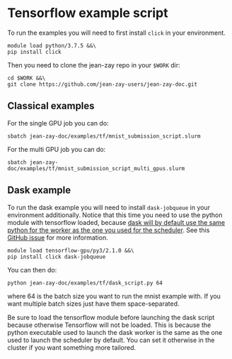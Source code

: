 # Tensorflow example script

To run the examples you will need to first install `click` in your environment.
```
module load python/3.7.5 &&\
pip install click
```

Then you need to clone the jean-zay repo in your `$WORK` dir:
```
cd $WORK &&\
git clone https://github.com/jean-zay-users/jean-zay-doc.git
```

## Classical examples

For the single GPU job you can do:
```
sbatch jean-zay-doc/examples/tf/mnist_submission_script.slurm
```

For the multi GPU job you can do:
```
sbatch jean-zay-doc/examples/tf/mnist_submission_script_multi_gpus.slurm
```

## Dask example

To run the dask example you will need to install `dask-jobqueue` in your environment additionally.
Notice that this time you need to use the python module with tensorflow loaded, because [dask will
by default use the same python for the worker as the one you used for the
scheduler](https://jobqueue.dask.org/en/latest/debug.html).
See this [GitHub issue](https://github.com/dask/dask-jobqueue/issues/408) for more information.
```
module load tensorflow-gpu/py3/2.1.0 &&\
pip install click dask-jobqueue
```

You can then do:
```
python jean-zay-doc/examples/tf/dask_script.py 64
```

where 64 is the batch size you want to run the mnist example with.
If you want multiple batch sizes just have them space-separated.

Be sure to load the tensorflow module before launching the dask script because otherwise Tensorflow will not be loaded.
This is because the python executable used to launch the dask worker is the same as the one used to launch the scheduler by default.
You can set it otherwise in the cluster if you want something more tailored.
